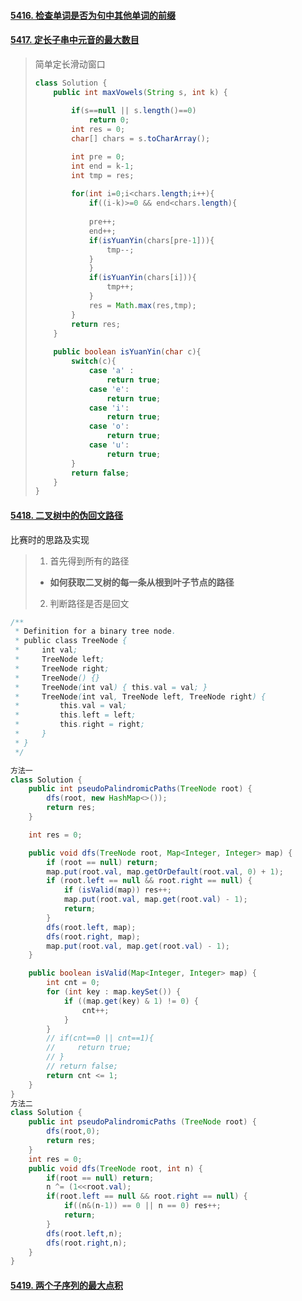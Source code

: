 #### [5416. 检查单词是否为句中其他单词的前缀](https://leetcode-cn.com/problems/check-if-a-word-occurs-as-a-prefix-of-any-word-in-a-sentence/)

#### [5417. 定长子串中元音的最大数目](https://leetcode-cn.com/problems/maximum-number-of-vowels-in-a-substring-of-given-length/)

> 简单定长滑动窗口
>
> ```java
> class Solution {
>     public int maxVowels(String s, int k) {
>         
>         if(s==null || s.length()==0)
>             return 0;       
>         int res = 0;
>         char[] chars = s.toCharArray();
> 
>         int pre = 0;
>         int end = k-1;
>         int tmp = res;
>         
>         for(int i=0;i<chars.length;i++){
>             if((i-k)>=0 && end<chars.length){
>             
>             pre++;
>             end++;
>             if(isYuanYin(chars[pre-1])){
>                 tmp--;
>             }
>             }
>             if(isYuanYin(chars[i])){
>                 tmp++;
>             }
>             res = Math.max(res,tmp);
>         }
>         return res;
>     }
>     
>     public boolean isYuanYin(char c){
>         switch(c){
>             case 'a' :
>                 return true;
>             case 'e':
>                 return true;
>             case 'i':
>                 return true;
>             case 'o':
>                 return true;
>             case 'u':
>                 return true;
>         }
>         return false;
>     }
> }
> ```
>
> 

#### [5418. 二叉树中的伪回文路径](https://leetcode-cn.com/problems/pseudo-palindromic-paths-in-a-binary-tree/)

比赛时的思路及实现

> 1.  首先得到所有的路径 
>    + **如何获取二叉树的每一条从根到叶子节点的路径**
> 2.  判断路径是否是回文 

```java
/**
 * Definition for a binary tree node.
 * public class TreeNode {
 *     int val;
 *     TreeNode left;
 *     TreeNode right;
 *     TreeNode() {}
 *     TreeNode(int val) { this.val = val; }
 *     TreeNode(int val, TreeNode left, TreeNode right) {
 *         this.val = val;
 *         this.left = left;
 *         this.right = right;
 *     }
 * }
 */
```



```java
方法一
class Solution {
    public int pseudoPalindromicPaths(TreeNode root) {
        dfs(root, new HashMap<>());
        return res;
    }

    int res = 0;

    public void dfs(TreeNode root, Map<Integer, Integer> map) {
        if (root == null) return;
        map.put(root.val, map.getOrDefault(root.val, 0) + 1);
        if (root.left == null && root.right == null) {
            if (isValid(map)) res++;
            map.put(root.val, map.get(root.val) - 1);
            return;
        }
        dfs(root.left, map);
        dfs(root.right, map);
        map.put(root.val, map.get(root.val) - 1);
    }

    public boolean isValid(Map<Integer, Integer> map) {
        int cnt = 0;
        for (int key : map.keySet()) {
            if ((map.get(key) & 1) != 0) {
                cnt++;
            }
        }
        // if(cnt==0 || cnt==1){
        //     return true;
        // }
        // return false;
        return cnt <= 1;
    }
}
方法二
class Solution {
    public int pseudoPalindromicPaths (TreeNode root) {
        dfs(root,0);
        return res;
    }
    int res = 0;
    public void dfs(TreeNode root, int n) {
        if(root == null) return;
        n ^= (1<<root.val);
        if(root.left == null && root.right == null) {
            if((n&(n-1)) == 0 || n == 0) res++;
            return;
        }
        dfs(root.left,n);
        dfs(root.right,n);
    }
}
```



#### [5419. 两个子序列的最大点积](https://leetcode-cn.com/problems/max-dot-product-of-two-subsequences/)